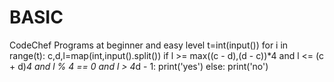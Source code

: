 # BASIC
CodeChef Programs at beginner and easy level
t=int(input())
for i in range(t):
    c,d,l=map(int,input().split())
    if l >= max((c - d),(d - c))*4 and l <= (c + d)*4 and l % 4 == 0 and l > 4*d - 1:
        print('yes')
    else:
        print('no')
